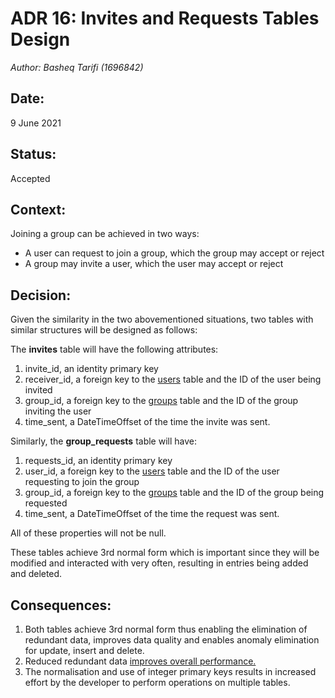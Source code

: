 # ADR 16: Invites and Requests Tables Design
_Author: Basheq Tarifi (1696842)_

## Date: 
9 June 2021

## Status: 
Accepted 

## Context:
Joining a group can be achieved in two ways:
- A user can request to join a group, which the group may accept or reject
- A group may invite a user, which the user may accept or reject

## Decision:
 Given the similarity in the two abovementioned situations, two tables with similar structures will be designed as follows:

 The **invites** table will have the following attributes:
 1. invite_id, an identity primary key
 2. receiver_id, a foreign key to the [users](ADR%203-%20User%20Database%20Design.md) table and the ID of the user being invited
 3. group_id, a foreign key to the [groups](ADR%205-%20Groups%20Database%20Design.md) table and the ID of the group inviting the user
 4. time_sent, a DateTimeOffset of the time the invite was sent.

Similarly, the **group_requests** table will have:
 1. requests_id, an identity primary key
 2. user_id, a foreign key to the [users](ADR%203-%20User%20Database%20Design.md) table and the ID of the user requesting to join the group
 3. group_id, a foreign key to the [groups](ADR%205-%20Groups%20Database%20Design.md) table and the ID of the group being requested
 4. time_sent, a DateTimeOffset of the time the request was sent.
 
All of these properties will not be null.

These tables achieve 3rd normal form which is important since they will be modified and interacted with very often, resulting in entries being added and deleted.

## Consequences:
1. Both tables achieve 3rd normal form thus enabling the elimination of redundant data, improves data quality and enables anomaly elimination for update, insert and delete.
2. Reduced redundant data [improves overall performance.](https://www.educba.com/third-normal-form/)
3. The normalisation and use of integer primary keys results in increased effort by the developer to perform operations on multiple tables.





